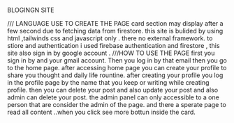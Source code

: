 BLOGINGN SITE

  /// LANGUAGE USE TO CREATE THE PAGE
card section may display after a few second due to fetching data from firestore.
this site is bulided by using html ,tailwinds css and javascript only . there no external framework.
to stiore and authentication i used firebase authentication and firestore ,
this site also sign in by google account .
  ///HOW TO USE THE PAGE
first you sign in by and your gmail account.
Then you log in by that email then you go to the home page. 
after accessing home page you can create your profile to share you thought and daily life rountine.
after creating your profile you log in the profile page by the name that you keep or writing while creating profile.
then you can delete  your post and also update your post and also admin can delete your post.
the admin panel can only accessible to a one person that are consider the admin of the page.
and there a sperate page to read all content ..when you click see more bottun inside the card.
